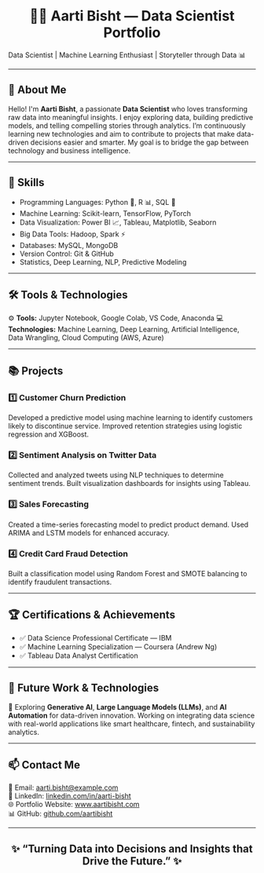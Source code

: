 
<h1 align="center">👩‍💻 Aarti Bisht — Data Scientist Portfolio</h1>
    <p>Data Scientist | Machine Learning Enthusiast | Storyteller through Data 📊</p>
  </header>

<hr color="blue">

<h2>🌟 About Me</h2>
<p>
Hello! I'm <b>Aarti Bisht</b>, a passionate <b>Data Scientist</b> who loves transforming raw data into meaningful insights.  
I enjoy exploring data, building predictive models, and telling compelling stories through analytics.  
I’m continuously learning new technologies and aim to contribute to projects that make data-driven decisions easier and smarter.
      My goal is to bridge the gap between technology and business intelligence.
</p>

<hr color="blue">

<h2>🧠 Skills</h2>
<ul>
  <li>Programming Languages: Python 🐍, R 📊, SQL 💾</li>
  <li>Machine Learning: Scikit-learn, TensorFlow, PyTorch</li>
  <li>Data Visualization: Power BI 📈, Tableau, Matplotlib, Seaborn</li>
  <li>Big Data Tools: Hadoop, Spark ⚡</li>
  <li>Databases: MySQL, MongoDB</li>
  <li>Version Control: Git & GitHub</li>
  <li>Statistics, Deep Learning, NLP, Predictive Modeling</li>
</ul>

<hr color="blue">

<h2>🛠️ Tools & Technologies</h2>
<p>
⚙️ <b>Tools:</b> Jupyter Notebook, Google Colab, VS Code, Anaconda  
💻 <b>Technologies:</b> Machine Learning, Deep Learning, Artificial Intelligence, Data Wrangling, Cloud Computing (AWS, Azure)
</p>

<hr color="blue">

<h2>📚 Projects</h2>

<h3>1️⃣ Customer Churn Prediction</h3>
<p>Developed a predictive model using machine learning to identify customers likely to discontinue service. Improved retention strategies using logistic regression and XGBoost.</p>

<h3>2️⃣ Sentiment Analysis on Twitter Data</h3>
<p>Collected and analyzed tweets using NLP techniques to determine sentiment trends. Built visualization dashboards for insights using Tableau.</p>

<h3>3️⃣ Sales Forecasting</h3>
<p>Created a time-series forecasting model to predict product demand. Used ARIMA and LSTM models for enhanced accuracy.</p>

<h3>4️⃣ Credit Card Fraud Detection</h3>
<p>Built a classification model using Random Forest and SMOTE balancing to identify fraudulent transactions.</p>

<hr color="blue">

<h2>🏆 Certifications & Achievements</h2>
<ul>
  <li>✅ Data Science Professional Certificate — IBM</li>
  <li>✅ Machine Learning Specialization — Coursera (Andrew Ng)</li>
  <li>✅ Tableau Data Analyst Certification</li>
</ul>

<hr color="blue">

<h2>🚀 Future Work & Technologies</h2>
<p>
🔮 Exploring <b>Generative AI</b>, <b>Large Language Models (LLMs)</b>, and <b>AI Automation</b> for data-driven innovation.  
Working on integrating data science with real-world applications like smart healthcare, fintech, and sustainability analytics.
</p>

<hr color="blue">

<h2>📫 Contact Me</h2>
<p>
📧 Email: <a href="mailto:aarti.bisht@example.com">aarti.bisht@example.com</a><br>
💼 LinkedIn: <a href="https://linkedin.com/in/aarti-bisht">linkedin.com/in/aarti-bisht</a><br>
🌐 Portfolio Website: <a href="#">www.aartibisht.com</a><br>
📊 GitHub: <a href="https://github.com/aartibisht">github.com/aartibisht</a>
</p>

<hr color="blue">

<h2 align="center">✨ “Turning Data into Decisions and Insights that Drive the Future.” ✨</h2>

